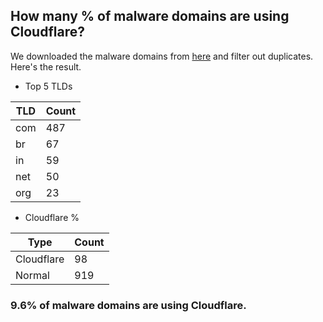 ## How many % of malware domains are using Cloudflare?


We downloaded the malware domains from [here](https://urlhaus.abuse.ch) and filter out duplicates.
Here's the result.


[//]: # (start replacement)


- Top 5 TLDs

| TLD | Count |
| --- | --- |
| com | 487 |
| br | 67 |
| in | 59 |
| net | 50 |
| org | 23 |


- Cloudflare %

| Type | Count |
| --- | --- |
| Cloudflare | 98 |
| Normal | 919 |


### 9.6% of malware domains are using Cloudflare.